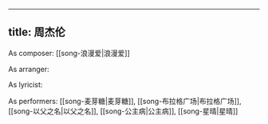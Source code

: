 
---
title: 周杰伦
---
As composer: [[song-浪漫爱|浪漫爱]]

As arranger: 

As lyricist: 

As performers: [[song-麦芽糖|麦芽糖]], [[song-布拉格广场|布拉格广场]], [[song-以父之名|以父之名]], [[song-公主病|公主病]], [[song-星晴|星晴]]
